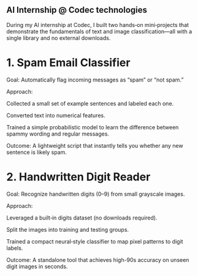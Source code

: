 ## AI Internship @ Codec technologies
During my AI internship at Codec, I built two hands‑on mini‑projects that demonstrate the fundamentals of text and image classification—all with a single library and no external downloads.

# 1. Spam Email Classifier
Goal: Automatically flag incoming messages as “spam” or “not spam.”

Approach:

Collected a small set of example sentences and labeled each one.

Converted text into numerical features.

Trained a simple probabilistic model to learn the difference between spammy wording and regular messages.

Outcome: A lightweight script that instantly tells you whether any new sentence is likely spam.

# 2. Handwritten Digit Reader
Goal: Recognize handwritten digits (0–9) from small grayscale images.

Approach:

Leveraged a built‑in digits dataset (no downloads required).

Split the images into training and testing groups.

Trained a compact neural‑style classifier to map pixel patterns to digit labels.

Outcome: A standalone tool that achieves high-90s accuracy on unseen digit images in seconds.
